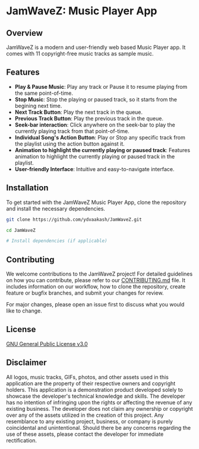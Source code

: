 # JamWaveZ: Music Player App

## Overview

JamWaveZ is a modern and user-friendly web based Music Player app. It comes with 11 copyright-free music tracks as sample music.

## Features
- **Play & Pause Music**: Play any track or Pause it to resume playing from the same point-of-time.
- **Stop Music**: Stop the playing or paused track, so it starts from the begining next time.
- **Next Track Button**: Play the next track in the queue.
- **Previous Track Button**: Play the previous track in the queue.
- **Seek-bar interaction**: Click anywhere on the seek-bar to play the currently playing track from that point-of-time.
- **Individual Song's Action Button**: Play or Stop any specific track from the playlist using the action button against it.
- **Animation to highlight the currently playing or paused track**: Features animation to highlight the currently playing or paused track in the playlist.
- **User-friendly Interface**: Intuitive and easy-to-navigate interface.

## Installation

To get started with the JamWaveZ Music Player App, clone the repository and install the necessary dependencies.

```bash
git clone https://github.com/ydvaakash/JamWaveZ.git

cd JamWaveZ

# Install dependencies (if applicable)
```

## Contributing

We welcome contributions to the JamWaveZ project! For detailed guidelines on how you can contribute, please refer to our [CONTRIBUTING.md](./CONTRIBUTING.md) file. It includes information on our workflow, how to clone the repository, create feature or bugfix branches, and submit your changes for review.

For major changes, please open an issue first to discuss what you would like to change.

## License

[GNU General Public License v3.0](https://www.gnu.org/licenses/gpl-3.0.html)

## Disclaimer
All logos, music tracks, GIFs, photos, and other assets used in this application are the property of their respective owners and copyright holders. This application is a demonstration product developed solely to showcase the developer's technical knowledge and skills. The developer has no intention of infringing upon the rights or affecting the revenue of any existing business. The developer does not claim any ownership or copyright over any of the assets utilized in the creation of this project. Any resemblance to any existing project, business, or company is purely coincidental and unintentional. Should there be any concerns regarding the use of these assets, please contact the developer for immediate rectification.
